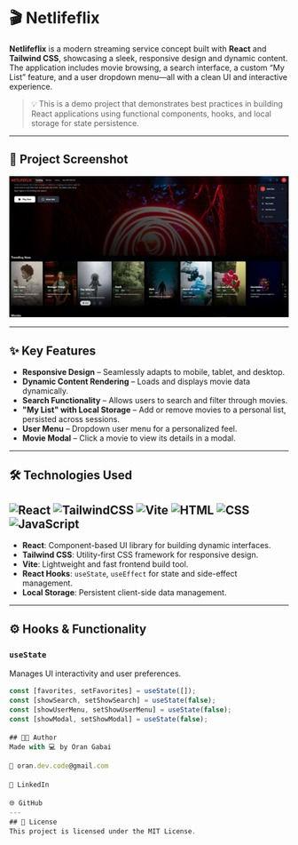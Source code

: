 # 🎬 Netlifeflix

**Netlifeflix** is a modern streaming service concept built with **React** and **Tailwind CSS**, showcasing a sleek, responsive design and dynamic content. The application includes movie browsing, a search interface, a custom “My List” feature, and a user dropdown menu—all with a clean UI and interactive experience.

> 💡 This is a demo project that demonstrates best practices in building React applications using functional components, hooks, and local storage for state persistence.


---

## 📸 Project Screenshot

<p align="center">
  <img src="https://raw.githubusercontent.com/oran-gabi/NETLIFEFLIX--app-streamer-template/main/src/assets/images/Netlifeflix-exp.JPG" alt="Netlifeflix Screenshot" width="800"/>
</p>

---

## ✨ Key Features

- **Responsive Design** – Seamlessly adapts to mobile, tablet, and desktop.
- **Dynamic Content Rendering** – Loads and displays movie data dynamically.
- **Search Functionality** – Allows users to search and filter through movies.
- **"My List" with Local Storage** – Add or remove movies to a personal list, persisted across sessions.
- **User Menu** – Dropdown user menu for a personalized feel.
- **Movie Modal** – Click a movie to view its details in a modal.

---

## 🛠️ Technologies Used

![React](https://skillicons.dev/icons?i=react)
![TailwindCSS](https://skillicons.dev/icons?i=tailwind)
![Vite](https://skillicons.dev/icons?i=vite)
![HTML](https://skillicons.dev/icons?i=html)
![CSS](https://skillicons.dev/icons?i=css)
![JavaScript](https://skillicons.dev/icons?i=javascript)
---
- **React**: Component-based UI library for building dynamic interfaces.
- **Tailwind CSS**: Utility-first CSS framework for responsive design.
- **Vite**: Lightweight and fast frontend build tool.
- **React Hooks**: `useState`, `useEffect` for state and side-effect management.
- **Local Storage**: Persistent client-side data management.

---

## ⚙️ Hooks & Functionality

### `useState`
Manages UI interactivity and user preferences.

```js
const [favorites, setFavorites] = useState([]);
const [showSearch, setShowSearch] = useState(false);
const [showUserMenu, setShowUserMenu] = useState(false);
const [showModal, setShowModal] = useState(false);

## 👨‍💻 Author
Made with 💻 by Oran Gabai

📧 oran.dev.code@gmail.com

💼 LinkedIn

🌐 GitHub
---
## 📄 License
This project is licensed under the MIT License.
